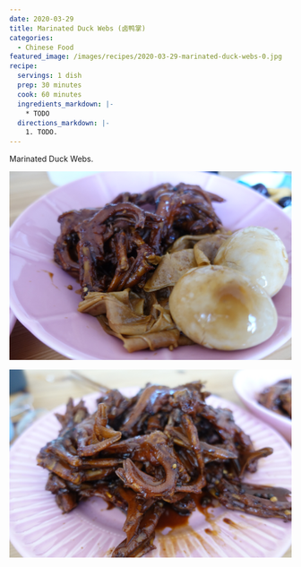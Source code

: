 ```yaml
---
date: 2020-03-29
title: Marinated Duck Webs (卤鸭掌)
categories:
  - Chinese Food
featured_image: /images/recipes/2020-03-29-marinated-duck-webs-0.jpg
recipe:
  servings: 1 dish
  prep: 30 minutes
  cook: 60 minutes
  ingredients_markdown: |-
    * TODO
  directions_markdown: |-
    1. TODO.
---
```

Marinated Duck Webs.

![pic](/images/recipes/2020-03-29-marinated-duck-webs-1.jpg)

![pic](/images/recipes/2020-03-29-marinated-duck-webs-2.jpg)